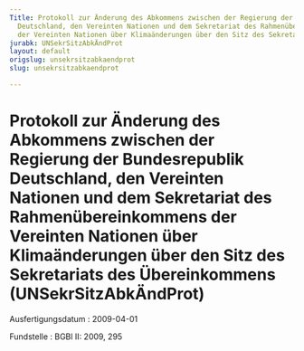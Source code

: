 ```yaml
---
Title: Protokoll zur Änderung des Abkommens zwischen der Regierung der Bundesrepublik
  Deutschland, den Vereinten Nationen und dem Sekretariat des Rahmenübereinkommens
  der Vereinten Nationen über Klimaänderungen über den Sitz des Sekretariats des Übereinkommens
jurabk: UNSekrSitzAbkÄndProt
layout: default
origslug: unsekrsitzabkaendprot
slug: unsekrsitzabkaendprot

---
```


# Protokoll zur Änderung des Abkommens zwischen der Regierung der Bundesrepublik Deutschland, den Vereinten Nationen und dem Sekretariat des Rahmenübereinkommens der Vereinten Nationen über Klimaänderungen über den Sitz des Sekretariats des Übereinkommens (UNSekrSitzAbkÄndProt)

Ausfertigungsdatum
:   2009-04-01

Fundstelle
:   BGBl II: 2009, 295

